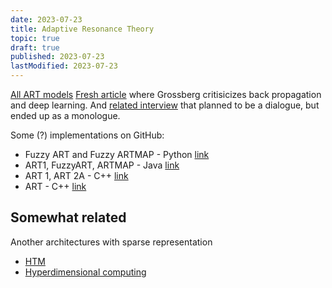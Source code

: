```yaml
---
date: 2023-07-23
title: Adaptive Resonance Theory
topic: true
draft: true
published: 2023-07-23
lastModified: 2023-07-23
---
```


[All ART models](https://arxiv.org/abs/1905.11437)
[Fresh article](https://www.frontiersin.org/articles/10.3389/fnbot.2020.00036/full) where Grossberg critisicizes back propagation and deep learning. And [related interview](https://www.youtube.com/watch?v=s6B86wulPE0) that planned to be a dialogue, but ended up as a monologue.

Some (?) implementations on GitHub:

- Fuzzy ART and Fuzzy ARTMAP - Python [link](https://github.com/cnmy-ro/ART-visual)
- ART1, FuzzyART, ARTMAP - Java [link](https://github.com/chen0040/java-adaptive-resonance-theory)
- ART 1, ART 2A - C++ [link](https://github.com/rcrowder/AdaptiveResonanceTheory)
- ART - C++ [link](https://github.com/dtitenko-dev/ART)


## Somewhat related

Another architectures with sparse representation

- [HTM](https://www.numenta.com/assets/pdf/biological-and-machine-intelligence/BaMI-Complete.pdf)
- [Hyperdimensional computing](/ai/hyperdimensional-computing)